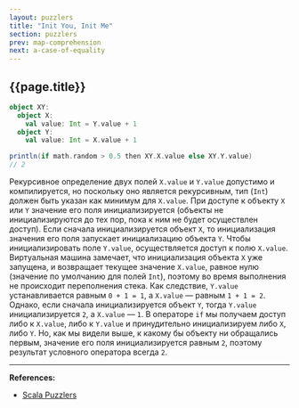 ```yaml
---
layout: puzzlers
title: "Init You, Init Me"
section: puzzlers
prev: map-comprehension
next: a-case-of-equality
---
```


## {{page.title}}

```scala
object XY:
  object X:
    val value: Int = Y.value + 1
  object Y:
    val value: Int = X.value + 1

println(if math.random > 0.5 then XY.X.value else XY.Y.value)
// 2
```

Рекурсивное определение двух полей `X.value` и `Y.value` допустимо и компилируется, 
но поскольку оно является рекурсивным, тип (`Int`) должен быть указан как минимум для `X.value`. 
При доступе к объекту `X` или `Y` значение его поля инициализируется 
(объекты не инициализируются до тех пор, пока к ним не будет осуществлен доступ). 
Если сначала инициализируется объект `X`, то инициализация значения его поля запускает инициализацию объекта `Y`. 
Чтобы инициализировать поле `Y.value`, осуществляется доступ к полю `X.value`. 
Виртуальная машина замечает, что инициализация объекта `X` уже запущена, 
и возвращает текущее значение `X.value`, равное нулю (значение по умолчанию для полей `Int`), 
поэтому во время выполнения не происходит переполнения стека. 
Как следствие, `Y.value` устанавливается равным `0 + 1 = 1`, а `X.value` — равным `1 + 1 = 2`. 
Однако, если сначала инициализируется объект `Y`, тогда `Y.value` инициализируется `2`, а `X.value` — `1`. 
В операторе `if` мы получаем доступ либо к `X.value`, либо к `Y.value` 
и принудительно инициализируем либо `X`, либо `Y`. 
Но, как мы видели выше, к какому бы объекту ни обращались первым, значение его поля инициализируется равным `2`, 
поэтому результат условного оператора всегда `2`.


---

**References:**
- [Scala Puzzlers](https://scalapuzzlers.com/index.html#pzzlr-010)
